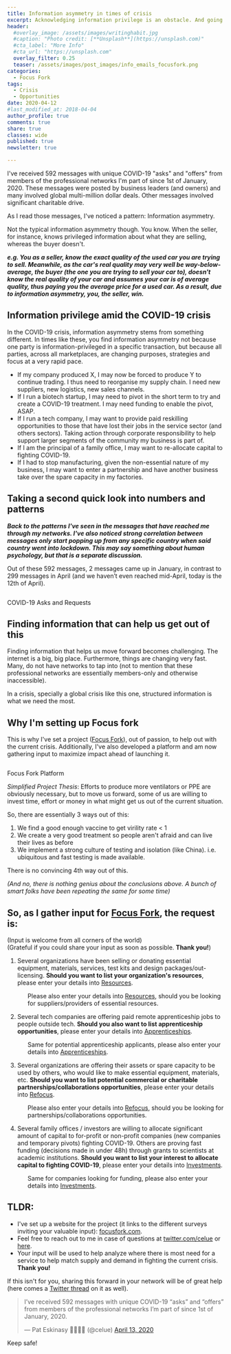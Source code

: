 ```yaml
---
title: Information asymmetry in times of crisis
excerpt: Acknowledging information privilege is an obstacle. And going into the reasons I'm setting up [Focus Fork](https://www.focusfork.com/).
header:
  #overlay_image: /assets/images/writinghabit.jpg
  #caption: "Photo credit: [**Unsplash**](https://unsplash.com)"
  #cta_label: "More Info"
  #cta_url: "https://unsplash.com"
  overlay_filter: 0.25
  teaser: /assets/images/post_images/info_emails_focusfork.png
categories:
  - Focus Fork
tags:
  - Crisis
  - Opportunities
date: 2020-04-12
#last_modified_at: 2018-04-04  
author_profile: true
comments: true
share: true
classes: wide
published: true
newsletter: true

---
```


I've received 592 messages with unique COVID-19 "asks" and "offers" from members of the professional networks I'm part of since 1st of January, 2020. These messages were posted by business leaders (and owners) and many involved global multi-million dollar deals. Other messages involved significant charitable drive.

As I read those messages, I've noticed a pattern: Information asymmetry.

Not the typical information asymmetry though. You know. When the seller, for instance, knows privileged information about what they are selling, whereas the buyer doesn't.

<p class="notice">
<b><i>e.g. You as a seller, know the exact quality of the used car you are trying to sell. Meanwhile, as the car's real quality may very well be way-below-average, the buyer (the one you are trying to sell your car to), doesn't know the real quality of your car and assumes your car is of average quality, thus paying you the average price for a used car. As a result, due to information asymmetry, you, the seller, win.</i></b></p>

## Information privilege amid the COVID-19 crisis

In the COVID-19 crisis, information asymmetry stems from something different. In times like these, you find information asymmetry not because one party is information-privileged in a specific transaction, but because all parties, across all marketplaces, are changing purposes, strategies and focus at a very rapid pace.

* If my company produced X, I may now be forced to produce Y to continue trading. I thus need to reorganise my supply chain. I need new suppliers, new logistics, new sales channels.  
* If I run a biotech startup, I may need to pivot in the short term to try and create a COVID-19 treatment. I may need funding to enable the pivot, ASAP.
* If I run a tech company, I may want to provide paid reskilling opportunities to those that have lost their jobs in the service sector (and others sectors). Taking action through corporate responsibility to help support larger segments of the community my business is part of.
* If I am the principal of a family office, I may want to re-allocate capital to fighting COVID-19.
* If I had to stop manufacturing, given the non-essential nature of my business, I may want to enter a partnership and have another business take over the spare capacity in my factories.

## Taking a second quick look into numbers and patterns

<p class="notice">
<b><i>Back to the patterns I've seen in the messages that have reached me through my networks. I've also noticed strong correlation between messages only start popping up from any specific country when said country went into lockdown. This may say something about human psychology, but that is a separate discussion.</i></b></p>

Out of these 592 messages, 2 messages came up in January, in contrast to 299 messages in April (and we haven’t even reached mid-April, today is the 12th of April).

<p><img src="{{site.baseurl}}/assets/images/post_images/info_emails_focusfork.png" alt="" class="align-center" /></p>
<figcaption>COVID-19 Asks and Requests</figcaption>

## Finding information that can help us get out of this

Finding information that helps us move forward becomes challenging. The internet is a big, big place. Furthermore, things are changing very fast. Many, do not have networks to tap into (not to mention that these professional networks are essentially members-only and otherwise inaccessible).

In a crisis, specially a global crisis like this one, structured information is what we need the most.

## Why I'm setting up Focus fork

This is why I've set a project ([Focus Fork](http://focusfork.com/)), out of passion, to help out with the current crisis. Additionally, I've also developed a platform and am now gathering input to maximize impact ahead of launching it.

<p><img src="{{site.baseurl}}/assets/images/post_images/focus_fork_platform.png" alt="" class="align-center" /></p>
<figcaption>Focus Fork Platform</figcaption>

*Simplified Project Thesis*: Efforts to produce more ventilators or PPE are obviously necessary, but to move us forward, some of us are willing to invest time, effort or money in what might get us out of the current situation.

So, there are essentially 3 ways out of this:

1. We find a good enough vaccine to get virility rate < 1
2. We create a very good treatment so people aren't afraid and can live their lives as before
3. We implement a strong culture of testing and isolation (like China). i.e. ubiquitous and fast testing is made available.

There is no convincing 4th way out of this.

*(And no, there is nothing genius about the conclusions above. A bunch of smart folks have been repeating the same for some time)*

## **So, as I gather input for [Focus Fork](http://focusfork.com/), the request is:**

(Input is welcome from all corners of the world)
<br />
(Grateful if you could share your input as soon as possible. **Thank you!**)

<ol>
<li> Several organizations have been selling or donating essential equipment, materials, services, test kits and design packages/out-licensing. <strong>Should you want to list your organization's resources</strong>, please enter your details into <a href="https://bit.ly/resources_info_gathering_focus_fork">Resources</a>.</li>
  <ul>
  <li style="list-style-type: none;">Please also enter your details into <a href="https://bit.ly/resources_info_gathering_focus_fork">Resources</a>, should you be looking for suppliers/providers of essential resources.
  </li>
  </ul>
</ol>

<ol start="2">  
<li> Several tech companies are offering paid remote apprenticeship jobs to people outside tech. <strong>Should you also want to list apprenticeship opportunities</strong>, please enter your details into <a href="https://bit.ly/apprenticeships_info_gathering_focus_fork">Apprenticeships</a>. </li>
  <ul>
  <li style="list-style-type: none;">Same for potential apprenticeship applicants, please also enter your details into <a href="https://bit.ly/apprenticeships_info_gathering_focus_fork">Apprenticeships</a>.
  </li>
  </ul>
</ol>

<ol start="3">  
<li>Several organizations are offering their assets or spare capacity to be used by others, who would like to make essential equipment, materials, etc. <strong>Should you want to list potential commercial or charitable partnerships/collaborations opportunities</strong>, please enter your details into <a href="https://bit.ly/refocus_info_gathering_focus_fork">Refocus</a>. </li>
  <ul>
  <li style="list-style-type: none;">Please also enter your details into <a href="https://bit.ly/refocus_info_gathering_focus_fork">Refocus</a>, should you be looking for partnerships/collaborations opportunities.
  </li>
  </ul>
</ol>

<ol start="4">  
<li>Several family offices / investors are willing to allocate significant amount of capital to for-profit or non-profit companies (new companies and temporary pivots) fighting COVID-19. Others are proving fast funding (decisions made in under 48h) through grants to scientists at academic institutions. <strong>Should you want to list your interest to allocate capital to fighting COVID-19</strong>, please enter your details into <a href="https://bit.ly/innvestments_info_gathering_focus_fork">Investments</a>.</li>
  <ul>
  <li style="list-style-type: none;">Same for companies looking for funding, please also enter your details into <a href="https://bit.ly/innvestments_info_gathering_focus_fork">Investments</a>.
  </li>
  </ul>
</ol>

## **TLDR:**

* I've set up a website for the project (it links to the different surveys inviting your valuable input): [focusfork.com](https://www.focusfork.com).
* Feel free to reach out to me in case of questions at [twitter.com/celue](https://twitter.com/celue) or [here](/contact).
* Your input will be used to help analyze where there is most need for a service to help match supply and demand in fighting the current crisis. **Thank you!**

If this isn't for you, sharing this forward in your network will be of great help (here comes a [Twitter thread](https://twitter.com/FocusFork/status/1248246513106423817) on it as well).

<blockquote class="twitter-tweet tw-align-center"><p lang="en" dir="ltr">I’ve received 592 messages with unique COVID-19 “asks” and “offers” from members of the professional networks I’m part of since 1st of January, 2020.</p>&mdash; Pat Eskinasy 👩🏻‍💻🌳 (@celue) <a href="https://twitter.com/celue/status/1249679815780769793?ref_src=twsrc%5Etfw">April 13, 2020</a></blockquote> <script async src="https://platform.twitter.com/widgets.js" charset="utf-8"></script>

Keep safe!